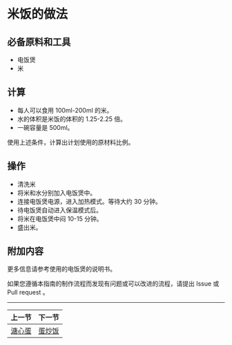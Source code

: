 # 米饭的做法

## 必备原料和工具

* 电饭煲
* 米

## 计算

* 每人可以食用 100ml-200ml 的米。
* 水的体积是米饭的体积的 1.25-2.25 倍。
* 一碗容量是 500ml。

使用上述条件，计算出计划使用的原材料比例。

## 操作

* 清洗米
* 将米和水分别加入电饭煲中。
* 连接电饭煲电源，进入加热模式。等待大约 30 分钟。
* 待电饭煲自动进入保温模式后。
* 将米在电饭煲中闷 10-15 分钟。
* 盛出米。

## 附加内容

更多信息请参考使用的电饭煲的说明书。

如果您遵循本指南的制作流程而发现有问题或可以改进的流程，请提出 Issue 或 Pull request 。

<hr>

| 上一节 | 下一节 |
| --- | --- |
| [溏心蛋](../breakfast/溏心蛋.md) | [蛋炒饭](../staple/蛋炒饭.md) |